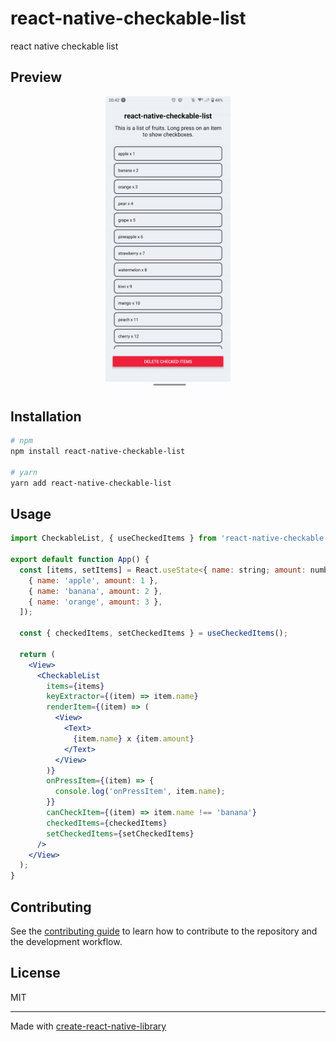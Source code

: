 # react-native-checkable-list

react native checkable list

## Preview

<p align="center">
  <img src="./rncl-demo.gif" width="200">
</p>

## Installation

```sh
# npm
npm install react-native-checkable-list

# yarn
yarn add react-native-checkable-list
```

## Usage

```jsx
import CheckableList, { useCheckedItems } from 'react-native-checkable-list';

export default function App() {
  const [items, setItems] = React.useState<{ name: string; amount: number }[]>([
    { name: 'apple', amount: 1 },
    { name: 'banana', amount: 2 },
    { name: 'orange', amount: 3 },
  ]);

  const { checkedItems, setCheckedItems } = useCheckedItems();

  return (
    <View>
      <CheckableList
        items={items}
        keyExtractor={(item) => item.name}
        renderItem={(item) => (
          <View>
            <Text>
              {item.name} x {item.amount}
            </Text>
          </View>
        )}
        onPressItem={(item) => {
          console.log('onPressItem', item.name);
        }}
        canCheckItem={(item) => item.name !== 'banana'}
        checkedItems={checkedItems}
        setCheckedItems={setCheckedItems}
      />
    </View>
  );
}
```

## Contributing

See the [contributing guide](CONTRIBUTING.md) to learn how to contribute to the repository and the development workflow.

## License

MIT

---

Made with [create-react-native-library](https://github.com/callstack/react-native-builder-bob)
